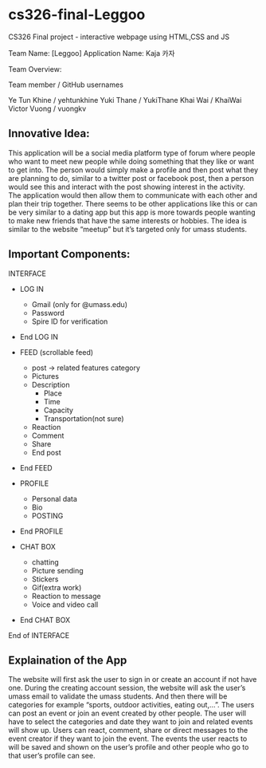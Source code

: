 # cs326-final-Leggoo
CS326 Final project - interactive webpage using HTML,CSS and JS

Team Name: [Leggoo]
Application Name: Kaja 카자

Team Overview:

Team member	/	GitHub usernames 

Ye Tun Khine	/	yehtunkhine
Yuki Thane	/	YukiThane
Khai Wai	/	KhaiWai
Victor Vuong	/	vuongkv


		
## Innovative Idea:  
This application will be a social media platform type of forum where people who want to meet new people while doing something that they like or want to get into. The person would simply make a profile and then post what they are planning to do, similar to a twitter post or facebook post, then a person would see this and interact with the post showing interest in the activity. The application would then allow them to communicate with each other and plan their trip together. There seems to be other applications like this or can be very similar to a dating app but this app is more towards people wanting to make new friends that have the same interests or hobbies.
The idea is similar to the website “meetup” but it’s targeted only for umass students.


## Important Components:

INTERFACE
- LOG IN
  - Gmail (only for @umass.edu)
  - Password 
  - Spire ID for verification
- End LOG IN

- FEED (scrollable feed)
  - post  -> related features category
   - Pictures
   - Description
     - Place
     - Time 
     - Capacity
     - Transportation(not sure)
   - Reaction
   - Comment
   - Share
  - End post
- End FEED

- PROFILE
  - Personal data
  - Bio
  - POSTING
- End PROFILE

- CHAT BOX
  - chatting 
  - Picture sending
  - Stickers
  - Gif(extra work)
  - Reaction to message
  - Voice and video call
- End CHAT BOX


End of INTERFACE
	

## Explaination of the App

The website will first ask the user to sign in or create an account if not have one. During the creating account session, the website will ask the user’s umass email to validate the umass students. And then there will be categories for example “sports, outdoor activities, eating out,...”. The users can post an event or join an event created by other people. The user will have to select the categories and date they want to join and related events will show up. Users can react, comment, share or direct messages to the event creator if they want to join the event. The events the user reacts to will be saved and shown on the user’s profile and other people who go to that user’s profile can see. 


